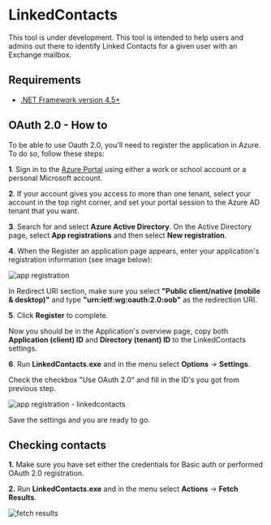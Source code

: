 # LinkedContacts
This tool is under development. This tool is intended to help users and admins out there to identify Linked Contacts for a given user with an Exchange mailbox.

## Requirements

* [.NET Framework version 4.5+](https://dotnet.microsoft.com/download/dotnet-framework)

## OAuth 2.0 - How to

To be able to use Oauth 2.0, you'll need to register the application in Azure. To do so, follow these steps:

**1**. Sign in to the [Azure Portal](https://portal.azure.com/) using either a work or school account or a personal Microsoft account.

**2**. If your account gives you access to more than one tenant, select your account in the top right corner, and set your portal session to the Azure AD tenant that you want.

**3**. Search for and select **Azure Active Directory**. On the Active Directory page, select **App registrations** and then select **New registration**.

**4**. When the Register an application page appears, enter your application's registration information (see image below):

![app registration](https://user-images.githubusercontent.com/1156257/69982293-0089da00-152c-11ea-8a1c-fdf96576a013.png)

In Redirect URI section, make sure you select **"Public client/native (mobile & desktop)"** and type **"urn:ietf:wg:oauth:2.0:oob"** as the redirection URI.

**5**. Click **Register** to complete. 

Now you should be in the Application's overview page, copy both **Application (client)  ID** and **Directory (tenant) ID** to the LinkedContacts settings.

**6**. Run **LinkedContacts.exe** and in the menu select **Options** -> **Settings**.

Check the checkbox "Use OAuth 2.0" and fill in the ID's you got from previous step.

![app registration - linkedcontacts](https://user-images.githubusercontent.com/1156257/69988639-f078f700-1539-11ea-9286-adba4293bb7d.png)

Save the settings and you are ready to go.

## Checking contacts

**1.** Make sure you have set either the credentials for Basic auth or performed OAuth 2.0 registration.

**2.** Run **LinkedContacts.exe** and in the menu select **Actions** -> **Fetch Results**.

![fetch results](https://user-images.githubusercontent.com/1156257/70035615-18547300-15ab-11ea-9378-378006c5fda7.png)
